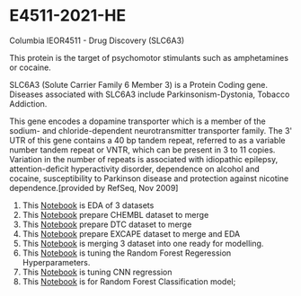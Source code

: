 # E4511-2021-HE
Columbia IEOR4511 - Drug Discovery (SLC6A3)

This protein is the target of psychomotor stimulants such as amphetamines or cocaine.

SLC6A3 (Solute Carrier Family 6 Member 3) is a Protein Coding gene. Diseases associated with SLC6A3 include Parkinsonism-Dystonia, Tobacco Addiction. 


This gene encodes a dopamine transporter which is a member of the sodium- and chloride-dependent neurotransmitter transporter family. The 3' UTR of this gene contains a 40 bp tandem repeat, referred to as a variable number tandem repeat or VNTR, which can be present in 3 to 11 copies. Variation in the number of repeats is associated with idiopathic epilepsy, attention-deficit hyperactivity disorder, dependence on alcohol and cocaine, susceptibility to Parkinson disease and protection against nicotine dependence.[provided by RefSeq, Nov 2009]

1. This [Notebook](Notebooks//EDA_students_ampl.ipynb) is EDA of 3 datasets
2. This [Notebook](Notebooks/Chembl_clean.ipynb) prepare CHEMBL dataset to merge
3. This [Notebook](Notebooks/DTC_clean.ipynb) prepare DTC dataset to merge
4. This [Notebook](Notebooks/explore_data_excape_min_viable_one.ipynb) prepare EXCAPE dataset to merge and EDA
5. This [Notebook](Notebooks/%20Curate_Merge.ipynb) is merging 3 dataset into one ready for modelling. 
6. This [Notebook](Notebooks/hypertune_rf.ipynb) is tuning the Random Forest Regeression Hyperparameters.
7. This [Notebook](Notebooks/nn.ipynb) is tuning CNN regression
8. This [Notebook](Notebooks/hypertune_rf_classification.ipynb) is for Random Forest Classification model;
